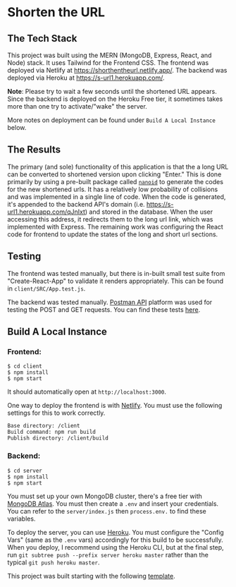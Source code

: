 # Shorten the URL
## The Tech Stack

This project was built using the MERN (MongoDB, Express, React, and Node) stack.
It uses Tailwind for the Frontend CSS. The frontend was deployed via Netlify at
https://shorthentheurl.netlify.app/. The backend was deployed via Heroku at
https://s-url1.herokuapp.com/.

**Note**: Please try to wait a few seconds until the shortened URL appears. Since the backend is
deployed on the Heroku Free tier, it sometimes takes more than one try to activate/"wake"
the server.

More notes on deployment can be found under `Build A Local Instance` below.

## The Results
The primary (and sole) functionality of this application is that the a long URL can be converted to 
shortened version upon clicking "Enter." This is done primarily by using a pre-built package
called [`nanoid`](https://github.com/ai/nanoid/) to generate the codes for 
the new shortened urls. It has a relatively low probability of collisions and
was implemented in a single line of code. When the code is generated, it's appended
to the backend API's domain (i.e. https://s-url1.herokuapp.com/qJnIxt) and stored
in the database. When the user accessing this address, it redirects them to the 
long url link, which was implemented with Express. The remaining work was configuring
the React code for frontend to update the states of the long and short url sections.

## Testing
The frontend was tested manually, but there is in-built small test suite from "Create-React-App"
to validate it renders appropriately. This can be found in `client/SRC/App.test.js`.

The backend was tested manually. [Postman API](https://www.postman.com/) platform was used
for testing the POST and GET requests. You can find these tests [here](https://www.getpostman.com/collections/fbe0d5a07581c4e087d1).

## Build A Local Instance
### Frontend:
```
$ cd client
$ npm install
$ npm start
```
It should automatically open at `http://localhost:3000`.

One way to deploy the frontend is with [Netlify](https://www.netlify.com/).
You must use the following settings for this to work correctly.
```
Base directory: /client
Build command: npm run build
Publish directory: /client/build
```

### Backend:
```
$ cd server
$ npm install
$ npm start
```
You must set up your own MongoDB cluster, there's a free tier with
[MongoDB Atlas](https://www.mongodb.com/atlas). You must then create
a `.env` and insert your credentials. You can refer to the `server/index.js`
then `process.env.` to find these variables.

To deploy the server, you can use [Heroku](https://www.heroku.com/). You must
configure the "Config Vars" (same as the `.env` vars) accordingly for this build 
to be successfully. When you deploy, I recommend using the Heroku CLI, but at the
final step, run `git subtree push --prefix server heroku master` rather than 
the typical `git push heroku master`.

This project was built starting with the following [template](https://github.com/brandonv98/MERN-Stack-Template).
